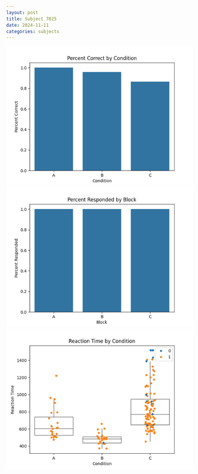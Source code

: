```yaml
---
layout: post
title: Subject 7025
date: 2024-11-11
categories: subjects
---
```


![](data/7025/run-5/7025_ATS_percent_correct.png)
![](data/7025/run-5/7025_ATS_percent_responded.png)
![](data/7025/run-5/7025_ATS_rt.png)
